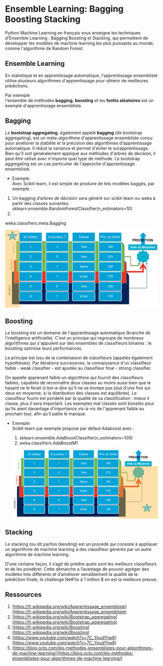 # Ensemble Learning: Bagging Boosting Stacking

Python Machine Learning en français vous enseigne les techniques d'Ensemble Learning : Bagging Boosting et Stacking, qui permettent de développer les modèles de machine learning les plus puissants au monde, comme l'algorithme de Random Forest.

## Ensemble Learning
En statistique et en apprentissage automatique, l'apprentissage ensembliste utilise plusieurs algorithmes d'apprentissage pour obtenir de meilleures prédictions.

Par exemple<br> l'ensemble de méthodes **bagging**, **boosting** et les **forêts aléatoires** est un exemple d'apprentissage ensembliste.

## Bagging
Le **bootstrap aggregating**, également appelé **bagging** (de bootstrap aggregating), est un meta-algorithme d'apprentissage ensembliste conçu pour améliorer la stabilité et la précision des algorithmes d'apprentissage automatique. Il réduit la variance et permet d'éviter le surapprentissage. Bien qu'il soit généralement appliqué aux méthodes d'arbres de décision, il peut être utilisé avec n'importe quel type de méthode. Le bootstrap aggregating est un cas particulier de l'approche d'apprentissage ensembliste.

* Exemple<br>
Avec Scikit-learn, il est simple de produire de tels modèles baggés, par exemple :
 1. Un bagging d’arbres de décision sera généré sur scikit-learn ou weka à partir des classes suivantes:
sklearn.ensemble.RandomForestClassifier(n_estimators=10)
2. 
weka.classifiers.meta.Bagging

   ![image 1](images/1.png)

## Boosting
Le boosting est un domaine de l'apprentissage automatique (branche de l'intelligence artificielle). C'est un principe qui regroupe de nombreux algorithmes qui s'appuient sur des ensembles de classifieurs binaires : le boosting optimise leurs performances.

Le principe est issu de la combinaison de classifieurs (appelés également hypothèses). Par itérations successives, la connaissance d'un classifieur faible - weak classifier - est ajoutée au classifieur final - strong classifier.

On appelle apprenant faible un algorithme qui fournit des classifieurs faibles, capables de reconnaître deux classes au moins aussi bien que le hasard ne le ferait (c’est-à-dire qu'il ne se trompe pas plus d'une fois sur deux en moyenne, si la distribution des classes est équilibrée). Le classifieur fourni est pondéré par la qualité de sa classification : mieux il classe, plus il sera important. Les exemples mal classés sont boostés pour qu'ils aient davantage d'importance vis-à-vis de l'apprenant faible au prochain tour, afin qu'il pallie le manque.

* Exemple:  
Scikit-learn par exemple propose par défaut Adaboost avec :
  1. sklearn.ensemble.AdaBoostClassifier(n_estimators=100)
  2. weka.classifiers.AdaBoostM1

    ![image 2](images/2.png)

## Stacking

Le stacking (ou dit parfois blending) est un procédé qui consiste à appliquer un algorithme de machine learning à des classifieur générés par un autre algorithme de machine learning.

D’une certaine façon, il s’agit de prédire quels sont les meilleurs classifieurs et de les pondérer. Cette démarche a l’avantage de pouvoir agréger des modèles très différents et d’améliorer sensiblement la qualité de la prédiction finale, le challenge NetFlix à 1 million $ en est la meilleure preuve.

## Ressources

1. [https://fr.wikipedia.org/wiki/Apprentissage_ensembliste](https://fr.wikipedia.org/wiki/Apprentissage_ensembliste)
2. [https://fr.wikipedia.org/wiki/Bootstrap_aggregating](https://fr.wikipedia.org/wiki/Bootstrap_aggregating) 
3. [https://fr.wikipedia.org/wiki/Boosting](https://fr.wikipedia.org/wiki/Boosting)
4. [https://www.youtube.com/watch?v=7C_YpudYtw8](https://www.youtube.com/watch?v=7C_YpudYtw8)
5. [https://blog.octo.com/les-methodes-ensemblistes-pour-algorithmes-de-machine-learning/](https://blog.octo.com/les-methodes-ensemblistes-pour-algorithmes-de-machine-learning/)